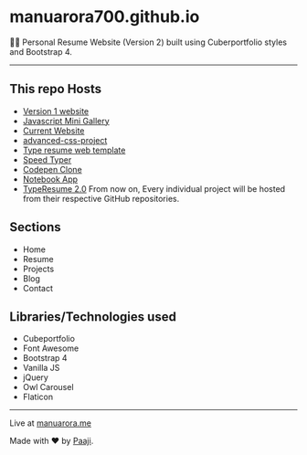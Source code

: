# manuarora700.github.io

👱‍♂️ Personal Resume Website (Version 2) built using Cuberportfolio styles and Bootstrap 4.

---

## This repo Hosts

- [Version 1 website](http://manuarora700.github.io/old%20v1)
- [Javascript Mini Gallery](http://manuarora700.github.io/jsgallery)
- [Current Website](http://manuarora700.github.io/)
- [advanced-css-project](https://www.github.com/manuarora700/advanced-css-project)
- [Type resume web template](https://www.github.com/manuarora700/typeresume)
- [Speed Typer](https://www.github.com/manuarora700/speed-typer)
- [Codepen Clone](https://www.github.com/manuarora700/codepen-clone)
- [Notebook App](https://www.github.com/manuarora700/notebook-text)
- [TypeResume 2.0](https://www.github.com/manuarora700/type-resume-v2/)
  From now on, Every individual project will be hosted from their respective GitHub repositories.

## Sections

- Home
- Resume
- Projects
- Blog
- Contact

## Libraries/Technologies used

- Cubeportfolio
- Font Awesome
- Bootstrap 4
- Vanilla JS
- jQuery
- Owl Carousel
- Flaticon

---

Live at [manuarora.me](http://www.manuarora.me)

Made with ❤ by [Paaji](https://www.twitter.com/mannupaaji/).
